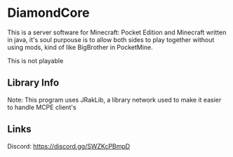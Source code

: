 # DiamondCore

This is a server software for Minecraft: Pocket Edition and Minecraft
written in java, it's soul purpouse is to allow both sides to play
together without using mods, kind of like BigBrother in PocketMine.

This is not playable

## Library Info
Note: This program uses JRakLib, a library network used to make it easier
to handle MCPE client's

## Links
Discord:
https://discord.gg/SWZKcPBmpD
